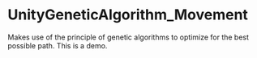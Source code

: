 # UnityGeneticAlgorithm_Movement
Makes use of the principle of genetic algorithms to optimize for the best possible path. This is a demo.
